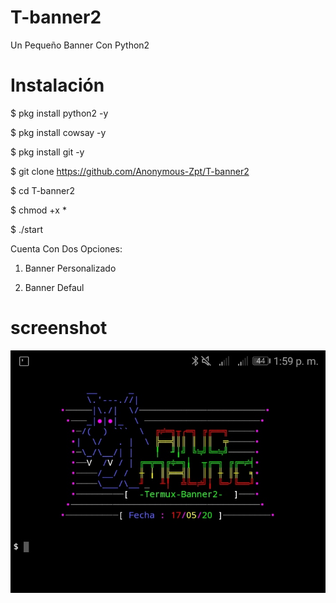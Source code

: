 # T-banner2
Un Pequeño Banner Con Python2

# Instalación 

$ pkg install python2 -y

$ pkg install cowsay -y

$ pkg install git -y

$ git clone https://github.com/Anonymous-Zpt/T-banner2

$ cd T-banner2 

$ chmod +x *

$ ./start

Cuenta Con Dos Opciones:

1. Banner Personalizado

2. Banner Defaul

# screenshot

![muestra-De-Banner-2](https://github.com/Anonymous-Zpt/Archivos/blob/master/IMG_20200517_140022.png) 
